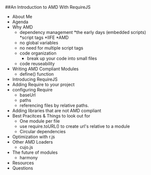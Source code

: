 ##An Introduction to AMD With RequireJS

 * About Me
 * Agenda
 * Why AMD
 	* dependency management
 		*the early days (embedded scripts)
 		*script tags
 		*IIFE
 		*AMD
 	* no global variables
 	* no need for multiple script tags
 	* code organization
 	  * break up your code into small files
 	* code reuseability
 * Writing AMD Compliant Modules
   * define() function
 * Introducing RequireJS
 * Adding Require to your project
 * configuring Require
   * baseUrl
   * paths
   * referencing files by relative paths.
 * Adding libraries that are not AMD compliant
 * Best Pracitces & Things to look out for
    * One module per file
    * use require.toURL() to create url's relative to a module
    * Circular dependencies
 * Optimization with r.js  
 * Other AMD Loaders
   * cujo.js
 * The future of modules
 	* harmony
 * Resources
 * Questions
    	